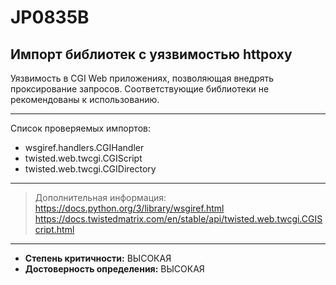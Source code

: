 # JP0835B
## Импорт библиотек с уязвимостью httpoxy
Уязвимость в CGI Web приложениях, позволяющая внедрять проксирование запросов.
Соответствующие библиотеки не рекомендованы к использованию.


---
Список проверяемых импортов:

* wsgiref.handlers.CGIHandler 
* twisted.web.twcgi.CGIScript 
* twisted.web.twcgi.CGIDirectory

---
> Дополнительная информация:
> <https://docs.python.org/3/library/wsgiref.html>
> <https://docs.twistedmatrix.com/en/stable/api/twisted.web.twcgi.CGIScript.html>
---
* __Степень критичности:__ ВЫСОКАЯ
* __Достоверность определения:__ ВЫСОКАЯ